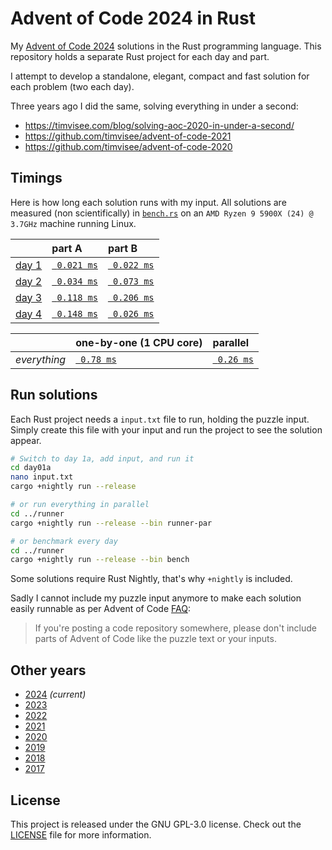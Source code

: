 # Advent of Code 2024 in Rust

My [Advent of Code 2024][aoc-2024] solutions in the Rust programming language.
This repository holds a separate Rust project for each day and part.

I attempt to develop a standalone, elegant, compact and fast solution for each
problem (two each day).

Three years ago I did the same, solving everything in under a second:

- https://timvisee.com/blog/solving-aoc-2020-in-under-a-second/
- https://github.com/timvisee/advent-of-code-2021
- https://github.com/timvisee/advent-of-code-2020

## Timings

Here is how long each solution runs with my input. All solutions are measured
(non scientifically) in [`bench.rs`](./runner/src/bin/bench.rs) on an `AMD Ryzen
9 5900X (24) @ 3.7GHz` machine running Linux.

|                                                | part A                              | part B                              |
|:-----------------------------------------------|:------------------------------------|:------------------------------------|
| [day 1](https://adventofcode.com/2024/day/1)   | [` 0.021 ms`](./day01a/src/main.rs) | [` 0.022 ms`](./day01b/src/main.rs) |
| [day 2](https://adventofcode.com/2024/day/2)   | [` 0.034 ms`](./day02a/src/main.rs) | [` 0.073 ms`](./day02b/src/main.rs) |
| [day 3](https://adventofcode.com/2024/day/3)   | [` 0.118 ms`](./day03a/src/main.rs) | [` 0.206 ms`](./day03b/src/main.rs) |
| [day 4](https://adventofcode.com/2024/day/4)   | [` 0.148 ms`](./day04a/src/main.rs) | [` 0.026 ms`](./day04b/src/main.rs) |

|              | one-by-one (1 CPU core)                  | parallel                                     |
|:-------------|:-----------------------------------------|:---------------------------------------------|
| _everything_ | [` 0.78 ms`](./runner/src/bin/runner.rs) | [` 0.26 ms`](./runner/src/bin/runner-par.rs) |

## Run solutions

Each Rust project needs a `input.txt` file to run, holding the puzzle input.
Simply create this file with your input and run the project to see the solution
appear.

```bash
# Switch to day 1a, add input, and run it
cd day01a
nano input.txt
cargo +nightly run --release

# or run everything in parallel
cd ../runner
cargo +nightly run --release --bin runner-par

# or benchmark every day
cd ../runner
cargo +nightly run --release --bin bench
```

Some solutions require Rust Nightly, that's why `+nightly` is included.

Sadly I cannot include my puzzle input anymore to make each solution easily
runnable as per Advent of Code
[FAQ](https://adventofcode.com/about#faq_copying):

> If you're posting a code repository somewhere, please don't include parts of
> Advent of Code like the puzzle text or your inputs.

## Other years

- [2024](https://github.com/timvisee/advent-of-code-2024) _(current)_
- [2023](https://github.com/timvisee/advent-of-code-2023)
- [2022](https://github.com/timvisee/advent-of-code-2022)
- [2021](https://github.com/timvisee/advent-of-code-2021)
- [2020](https://github.com/timvisee/advent-of-code-2020)
- [2019](https://github.com/timvisee/advent-of-code-2019)
- [2018](https://github.com/timvisee/advent-of-code-2018)
- [2017](https://github.com/timvisee/advent-of-code-2017)

## License

This project is released under the GNU GPL-3.0 license.
Check out the [LICENSE](LICENSE) file for more information.

[aoc-2024]: https://adventofcode.com/2024
